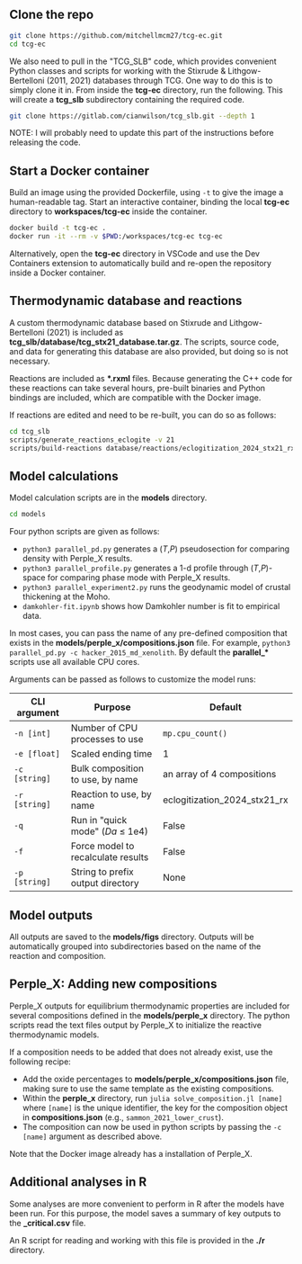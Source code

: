 ## Clone the repo

```bash
git clone https://github.com/mitchellmcm27/tcg-ec.git
cd tcg-ec
```

We also need to pull in the "TCG_SLB" code, which provides convenient Python classes and scripts for working with the Stixrude & Lithgow-Bertelloni (2011, 2021) databases through TCG.
One way to do this is to simply clone it in. 
From inside the **tcg-ec** directory, run the following.
This will create a **tcg_slb** subdirectory containing the required code.

```bash
git clone https://gitlab.com/cianwilson/tcg_slb.git --depth 1
```

NOTE: I will probably need to update this part of the instructions before releasing the code.

## Start a Docker container

Build an image using the provided Dockerfile, using `-t` to give the image a human-readable tag.
Start an interactive container, binding the local **tcg-ec** directory to **workspaces/tcg-ec** inside the container.

```bash
docker build -t tcg-ec .
docker run -it --rm -v $PWD:/workspaces/tcg-ec tcg-ec
```
Alternatively, open the **tcg-ec** directory in VSCode and use the Dev Containers extension to automatically build and re-open the repository inside a Docker container.

## Thermodynamic database and reactions

A custom thermodynamic database based on Stixrude and Lithgow-Bertelloni (2021) is included as **tcg_slb/database/tcg_stx21_database.tar.gz**.
The scripts, source code, and data for generating this database are also provided, but doing so is not necessary.

Reactions are included as **\*.rxml** files.
Because generating the C++ code for these reactions can take several hours, pre-built binaries and Python bindings are included, which are compatible with the Docker image.

If reactions are edited and need to be re-built, you can do so as follows:

```bash
cd tcg_slb
scripts/generate_reactions_eclogite -v 21
scripts/build-reactions database/reactions/eclogitization_2024_stx21_rx.rxml
```

## Model calculations

Model calculation scripts are in the **models** directory.

```bash
cd models
```

Four python scripts are given as follows:

- `python3 parallel_pd.py` generates a (_T_,_P_) pseudosection for comparing density with Perple_X results.
- `python3 parallel_profile.py` generates a 1-d profile through (_T_,_P_)-space for comparing phase mode with Perple_X results.
- `python3 parallel_experiment2.py` runs the geodynamic model of crustal thickening at the Moho.
- `damkohler-fit.ipynb` shows how Damkohler number is fit to empirical data.

In most cases, you can pass the name of any pre-defined composition that exists in the **models/perple_x/compositions.json** file. 
For example, `python3 parallel_pd.py -c hacker_2015_md_xenolith`.
By default the **parallel_\*** scripts use all available CPU cores.

Arguments can be passed as follows to customize the model runs:

| CLI argument    |  Purpose                           | Default |
|-----------------|------------------------------------|---------|
|   `-n [int]`    | Number of CPU processes to use     | `mp.cpu_count()` |
|   `-e [float]`  | Scaled ending time                 |  1               |
|   `-c [string]` | Bulk composition to use, by name   | an array of 4 compositions |
|   `-r [string]` | Reaction to use, by name           | eclogitization_2024_stx21_rx |
|   `-q`          | Run in "quick mode" (_Da_ ≤ 1e4)   | False |
|   `-f`          | Force model to recalculate results | False |
|   `-p [string]`  | String to prefix output directory  | None |

## Model outputs

All outputs are saved to the **models/figs** directory.
Outputs will be automatically grouped into subdirectories based on the name of the reaction and composition.

## Perple_X: Adding new compositions

Perple_X outputs for equilibrium thermodynamic properties are included for several compositions defined in the **models/perple_x** directory.
The python scripts read the text files output by Perple_X to initialize the reactive thermodynamic models.

If a composition needs to be added that does not already exist, use the following recipe:

- Add the oxide percentages to **models/perple_x/compositions.json** file, making sure to use the same template as the existing compositions.
- Within the **perple_x** directory, run `julia solve_composition.jl [name]` where `[name]` is the unique identifier, the key for the composition object in **compositions.json** (e.g., `sammon_2021_lower_crust`).
- The composition can now be used in python scripts by passing the `-c [name]` argument as described above.

Note that the Docker image already has a installation of Perple_X.

## Additional analyses in R

Some analyses are more convenient to perform in R after the models have been run.
For this purpose, the model saves a summary of key outputs to the **_critical.csv** file.

An R script for reading and working with this file is provided in the **./r** directory.
